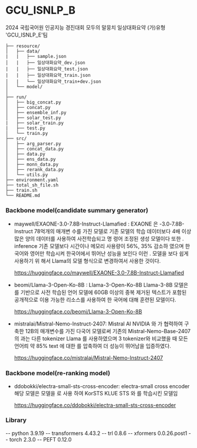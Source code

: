 # GCU_ISNLP_B

2024 국립국어원 인공지능 경진대회 모두의 말뭉치 일상대화요약 (가)유형 'GCU_ISNLP_E'팀

```
├── resource/
│   ├── data/
|   |   ├── sample.json
│   |   ├── 일상대화요약_dev.json
|   |   ├── 일상대화요약_test.json
|   |   ├── 일상대화요약_train.json
│   |   └── 일상대화요약_train+dev.json
│   └── model/
│   
├── run/
│   ├── big_concat.py
│   ├── concat.py
│   ├── ensemble_inf.py
│   ├── solar_test.py
|   ├── solar_train.py
|   ├── test.py
│   └── train.py
├── src/
│   ├── arg_parser.py
│   ├── concat_data.py
│   ├── data.py
│   ├── ens_data.py
│   ├── monn_data.py
│   ├── rerank_data.py
│   └── utils.py
├── environment.yaml
├── total_sh_file.sh
├── train.sh
└── README.md
```
### Backbone model(candidate summary generator)
- maywell/EXAONE-3.0-7.8B-Instruct-Llamafied : EXAONE 은 -3.0-7.8B-Instruct 78억개의 매개변
수를 가진 모델로 기존 모델의 학습 데이터보다 4배 이상 많은 양의 데이터를 사용하여 사전학습되고 명
령어 조정된 생성 모델이다 또한 . inference 기존 모델보다 시간이나 메모리 사용량이 56%, 35% 감소하
였으며 한국어와 영어만 학습시켜 한국어에서 뛰어난 성능을 보인다 이런 . 모델을 보다 쉽게 사용하기 위
해서 Llama의 모델 형식으로 변경하여서 사용한 것이다.

  https://huggingface.co/maywell/EXAONE-3.0-7.8B-Instruct-Llamafied

- beomi/Llama-3-Open-Ko-8B : Llama-3-Open-Ko-8B Llama-3-8B 모델은 를 기반으로 사전 학습된
언어 모델에 60GB 이상의 중복 제거된 텍스트가 포함된 공개적으로 이용 가능한 리소스를 사용하여 한
국어에 대해 훈련된 모델이다.

  https://huggingface.co/beomi/Llama-3-Open-Ko-8B

- mistralai/Mistral-Nemo-Instruct-2407: Mistral AI NVIDIA 와 가 협력하여 구축한 12B의 매개변수를
가진 다국어 모델로써 기존의 Mistral-Nemo-Base-2407의 과는 다른 tokenizer Llama 를 사용하였으며
3 tokenizer와 비교했을 때 모든언어릐 약 85% text 에 대한 를 압축하여 더 성능이 뛰어남을 입증하였다.
  
  https://huggingface.co/mistralai/Mistral-Nemo-Instruct-2407

### Backbone model(re-ranking model)
- ddobokki/electra-small-sts-cross-encoder: electra-small cross encoder 해당 모델은 모델을 로 사용
하여 KorSTS KLUE STS 와 를 학습시킨 모델임

  https://huggingface.co/ddobokki/electra-small-sts-cross-encoder

### Library
-- python 3.9.19
-- transformers 4.43.2
-- trl 0.8.6
-- xformers 0.0.26.post1
-- torch 2.3.0
-- PEFT 0.12.0
